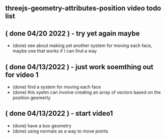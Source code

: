 ## threejs-geometry-attributes-position video todo list

## ( done 04/20 2022 ) - try yet again maybe
* (done) see about making yet another system for moving each face, maybe one that works if I can find a way

## ( done 04/13/2022 ) - just work soemthing out for video 1
* (done) find a system for moving each face
* (done) this syetm can involve creating an array of vectors based on the position geomerty

## ( done 04/13/2022 ) - start video1
* (done) have a box geometry
* (done) using normals as a way to move points
